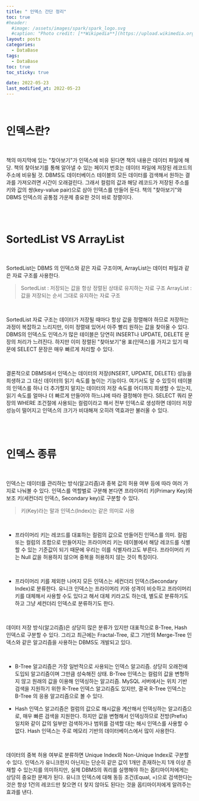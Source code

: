 ```yaml
---
title: " 인덱스 간단 정리"
toc: true
#header:
  #image: /assets/images/spark/spark_logo.svg
  #caption: "Photo credit: [**Wikipedia**](https://upload.wikimedia.org/wikipedia/commons/f/f3/Apache_Spark_logo.svg)"
layout: posts
categories:
  - DataBase
tags:
  - DataBase
toc: true
toc_sticky: true

date: 2022-05-23
last_modified_at: 2022-05-23
---
```


<br>

# 인덱스란?

<br>

책의 마지막에 있는 "찾아보기"가 인덱스에 비유 된다면 책의 내용은 데이터 파일에 해당.
책의 찾아보기를 통해 알아낼 수 있는 페이지 번호는 데이터 파일에 저장된 레코드의 주소에 비유될 것.
DBMS도 데이터베이스 테이블의 모든 데이터를 검색해서 원하는 결과를 가져오려면 시간이 오래걸린다. 그래서 컬럼의 값과 해당 레코드가 저장된 주소를 키와 값의 쌍(key-value pair)으로 삼아 인덱스를 만들어 둔다.
책의 "찾아보기"와 DBMS 인덱스의 공통점 가운제 중요한 것이 바로 정렬이다.

<br><br>

# SortedList VS ArrayList

<br>

SortedList는 DBMS 의 인덱스와 같은 자료 구조이며, ArrayList는 데이터 파일과 같은 자료 구조를 사용한다.

> SortedList : 저장되는 값을 항상 정렬된 상태로 유지하는 자료 구조
> ArrayList : 값을 저장되는 순서 그대로 유지하는 자료 구조

<br>

SortedList 자료 구조는 데이터가 저장될 때마다 항상 값을 정렬해야 하므로 저장하는 과정이 복잡하고 느리지만, 이미 정렬돼 있어서 아주 빨리 원하는 값을 찾아올 수 있다. DBMS의 인덱스도 인덱스가 많은 테이블은 당연히 INSERT나 UPDATE, DELETE 문장의 처리가 느려진다. 하지만 이미 정렬된 "찾아보기"용 표(인덱스)를 가지고 있기 때문에 SELECT 문장은 매우 빠르게 처리할 수 있다.

<br>

결론적으로 DBMS에서 인덱스는 데이터의 저장(INSERT, UPDATE, DELETE) 성능을 희생하고 그 대신 데이터의 읽기 속도를 높이는 기능이다. 여기서도 알 수 있듯이 테이블의 인덱스를 하나 더 추가할지 말지는 데이터의 저장 속도를 어디까지 희생할 수 있는지, 읽기 속도를 얼마나 더 빠르게 만들어야 하느냐에 따라 결정해야 한다. SELECT 쿼리 문장의 WHERE 조건절에 사용되는 컬럼이라고 해서 전부 인덱스로 생성하면 데이터 저장 성능이 떨어지고 인덱스의 크기가 비대해져 오히려 역효과만 불러올 수 있다. 

<br><br>

# 인덱스 종류

<br>

인덱스는 데이터를 관리하는 방식(알고리즘)과 중복 값의 허용 여부 등에 따라 여러 가지로 나눠볼 수 있다. 
인덱스를 역할벌로 구분해 본다면 프라이머리 키(Primary Key)와 보조 키(세컨더리 인덱스, Secondary key)로 구분할 수 있다.

> 키(Key)라는 말과 인덱스(Index)는 같은 의미로 사용

<br>

* 프라이머리 키는 레코드를 대표하는 컬럼의 값으로 만들어진 인덱스를 의미. 컬럼 또는 컬럼의 조합으로 만들어지는 프라이머리 키는 테이블에서 해당 레코드를 식별할 수 있는 기준값이 되기 때문에 우리는 이를 식별자라고도 부른다. 프라이머리 키는 Null 값을 허용하지 않으며 중복을 허용하지 않는 것이 특징이다.

<br>

* 프라이머리 키를 제외한 나머지 모든 인덱스는 세컨더리 인덱스(Secondary Index)로 분류한다. 유니크 인덱스는 프라이머리 키와 성격이 비슷하고 프라이머리 키를 대체해서 사용할 수도 있다고 해서 대체 키라고도 하는데, 별도로 분류하기도 하고 그냥 세컨더리 인덱스로 분류하기도 한다.

<br>

데이터 저장 방식(알고리즘)은 상당히 많은 분류가 있지만 대표적으로 B-Tree, Hash 인덱스로 구분할 수 있다. 그리고 최근에는 Fractal-Tree, 로그 기반의 Merge-Tree 인덱스와 같은 알고리즘을 사용하는 DBMS도 개발되고 있다.

<br>

* B-Tree 알고리즘은 가장 일반적으로 사용되는 인덱스 알고리즘. 상당히 오래전에 도입되 알고리즘이며 그만큼 성숙해진 상태. B-Tree 인덱스는 컬럼의 값을 변형하지 않고 원래의 값을 이용해 인덱싱하는 알고리즘. MySQL 서버에서는 위치 기반 검색을 지원하기 위한 R-Tree 인덱스 알고리즘도 있지만, 결국 R-Tree 인덱스는 B-Tree 의 응용 알고리즘으로 볼 수 있다.

* Hash 인덱스 알고리즘은 컬럼의 값으로 해시값을 계산해서 인덱싱하는 알고리즘으로, 매우 빠른 검색을 지원한다. 하지만 값을 변형해서 인덱싱하므로 전방(Prefix) 일치와 같이 값의 일부만 검색하거나 범위를 검색할 대는 해시 인덱스를 사용할 수 없다. Hash 인덱스는 주로 메모리 기반의 데이터베이스에서 많이 사용한다.

<br>

데이터의 중복 허용 여부로 분류하면 Unique Index와 Non-Unique Index로 구분할 수 있다. 인덱스가 유니크한지 아닌지는 단순히 같은 값이 1개만 존재하는지 1개 이상 존재할 수 있는지를 의미하지만, 실제 DBMS의 쿼리를 실행해야 하는 옵티마이저에게는 상당히 중요한 문제가 된다. 유니크 인덱스에 대해 동등 조건(Equal, =)으로 검색한다는 것은 항상 1건의 레코드만 찾으면 더 찾지 않아도 된다는 것을 옵티마이저에게 알려주는 효과를 낸다. 

